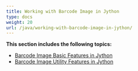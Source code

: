 ```yaml
---
title: Working with Barcode Image in Jython
type: docs
weight: 20
url: /java/working-with-barcode-image-in-jython/
---
```


**This section includes the following topics:**

- [Barcode Image Basic Features in Jython](/barcode/java/barcode-image-basic-features-in-jython/)
- [Barcode Image Utility Features in Jython](/barcode/java/barcode-image-utility-features-in-jython/)
